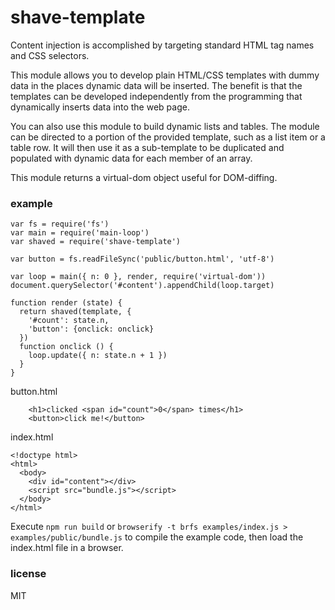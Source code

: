 # shave-template

Content injection is accomplished by targeting standard HTML tag names and CSS selectors.

This module allows you to develop plain HTML/CSS templates with dummy data in the places dynamic
data will be inserted. The benefit is that the templates can be developed independently from the
programming that dynamically inserts data into the web page.

You can also use this module to build dynamic lists and tables. The module can be directed to a
portion of the provided template, such as a list item or a table row. It will then use it as a
sub-template to be duplicated and  populated with dynamic data for each member of an array.

This module returns a virtual-dom object useful for DOM-diffing.

### example

```
var fs = require('fs')
var main = require('main-loop')
var shaved = require('shave-template')

var button = fs.readFileSync('public/button.html', 'utf-8')

var loop = main({ n: 0 }, render, require('virtual-dom'))
document.querySelector('#content').appendChild(loop.target)

function render (state) {
  return shaved(template, {
    '#count': state.n,
    'button': {onclick: onclick}
  })
  function onclick () {
    loop.update({ n: state.n + 1 })
  }
}
```

button.html

```
    <h1>clicked <span id="count">0</span> times</h1>
    <button>click me!</button>
```

index.html

```
<!doctype html>
<html>
  <body>
    <div id="content"></div>
    <script src="bundle.js"></script>
  </body>
</html>
```

Execute `npm run build` or `browserify -t brfs examples/index.js > examples/public/bundle.js` to compile the example code, then load the index.html file in a browser.

### license

MIT
